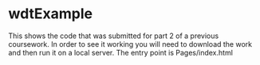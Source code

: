 # wdtExample
This shows the code that was submitted for part 2 of a previous coursework.
In order to see it working you will need to download the work and then run it on a local server.
The entry point is Pages/index.html
